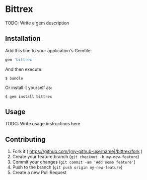 # Bittrex

TODO: Write a gem description

## Installation

Add this line to your application's Gemfile:

```ruby
gem 'bittrex'
```

And then execute:

    $ bundle

Or install it yourself as:

    $ gem install bittrex

## Usage

TODO: Write usage instructions here

## Contributing

1. Fork it ( https://github.com/[my-github-username]/bittrex/fork )
2. Create your feature branch (`git checkout -b my-new-feature`)
3. Commit your changes (`git commit -am 'Add some feature'`)
4. Push to the branch (`git push origin my-new-feature`)
5. Create a new Pull Request
